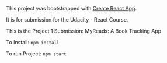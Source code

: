This project was bootstrapped with [Create React App](https://github.com/facebookincubator/create-react-app).

It is for submission for the Udacity - React Course.

This is the Project 1 Submission: MyReads: A Book Tracking App


To Install:
```npm install```

To run Project:
```npm start```
